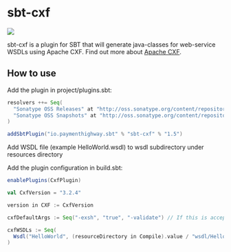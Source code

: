 sbt-cxf
=======

[![][Build Status img]][Build Status]

sbt-cxf is a plugin for SBT that will generate java-classes for web-service WSDLs using Apache CXF. Find out more about [Apache CXF](http://cxf.apache.org/).

## How to use

Add the plugin in project/plugins.sbt:
```scala
resolvers ++= Seq(
  "Sonatype OSS Releases" at "http://oss.sonatype.org/content/repositories/releases/",
  "Sonatype OSS Snapshots" at "http://oss.sonatype.org/content/repositories/snapshots/"
)

addSbtPlugin("io.paymenthighway.sbt" % "sbt-cxf" % "1.5")
```

Add WSDL file (example HelloWorld.wsdl) to wsdl subdirectory under resources directory

Add the plugin configuration in build.sbt:
```scala
enablePlugins(CxfPlugin)

val CxfVersion = "3.2.4"

version in CXF := CxfVersion

cxfDefaultArgs := Seq("-exsh", "true", "-validate") // If this is acceptable, this can be omitted

cxfWSDLs := Seq(
  Wsdl("HelloWorld", (resourceDirectory in Compile).value / "wsdl/HelloWorld.wsdl", Nil)
)
```

[Build Status]:https://travis-ci.org/PaymentHighway/sbt-cxf
[Build Status img]:https://travis-ci.org/PaymentHighway/sbt-cxf.svg?branch=master
